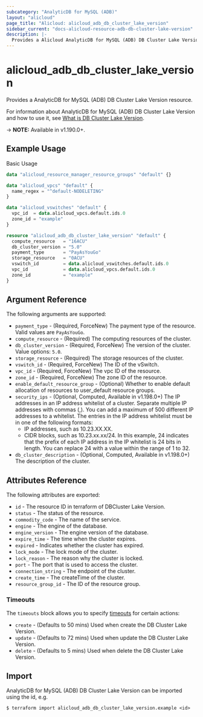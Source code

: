 ```yaml
---
subcategory: "AnalyticDB for MySQL (ADB)"
layout: "alicloud"
page_title: "Alicloud: alicloud_adb_db_cluster_lake_version"
sidebar_current: "docs-alicloud-resource-adb-db-cluster-lake-version"
description: |-
  Provides a Alicloud AnalyticDB for MySQL (ADB) DB Cluster Lake Version resource.
---
```


# alicloud\_adb\_db\_cluster\_lake\_version

Provides a AnalyticDB for MySQL (ADB) DB Cluster Lake Version resource.

For information about AnalyticDB for MySQL (ADB) DB Cluster Lake Version and how to use it, see [What is DB Cluster Lake Version](https://www.alibabacloud.com/help/en/analyticdb-for-mysql/latest/what-is-analyticdb-for-mysql).

-> **NOTE:** Available in v1.190.0+.

## Example Usage

Basic Usage

```terraform
data "alicloud_resource_manager_resource_groups" "default" {}

data "alicloud_vpcs" "default" {
  name_regex = "^default-NODELETING"
}

data "alicloud_vswitches" "default" {
  vpc_id  = data.alicloud_vpcs.default.ids.0
  zone_id = "example"
}

resource "alicloud_adb_db_cluster_lake_version" "default" {
  compute_resource   = "16ACU"
  db_cluster_version = "5.0"
  payment_type       = "PayAsYouGo"
  storage_resource   = "0ACU"
  vswitch_id         = data.alicloud_vswitches.default.ids.0
  vpc_id             = data.alicloud_vpcs.default.ids.0
  zone_id            = "example"
}
```

## Argument Reference

The following arguments are supported:

* `payment_type` - (Required, ForceNew) The payment type of the resource. Valid values are `PayAsYouGo`.
* `compute_resource` - (Required) The computing resources of the cluster.
* `db_cluster_version` - (Required, ForceNew) The version of the cluster. Value options: `5.0`.
* `storage_resource` - (Required) The storage resources of the cluster.
* `vswitch_id` - (Required, ForceNew) The ID of the vSwitch.
* `vpc_id` - (Required, ForceNew) The vpc ID of the resource.
* `zone_id` - (Required, ForceNew) The zone ID of the resource.
* `enable_default_resource_group` - (Optional) Whether to enable default allocation of resources to user_default resource groups.
* `security_ips` - (Optional, Computed, Available in v1.198.0+) The IP addresses in an IP address whitelist of a cluster. Separate multiple IP addresses with commas (,). You can add a maximum of 500 different IP addresses to a whitelist. The entries in the IP address whitelist must be in one of the following formats:
  - IP addresses, such as 10.23.XX.XX.
  - CIDR blocks, such as 10.23.xx.xx/24. In this example, 24 indicates that the prefix of each IP address in the IP whitelist is 24 bits in length. You can replace 24 with a value within the range of 1 to 32.
* `db_cluster_description` - (Optional, Computed, Available in v1.198.0+) The description of the cluster.

## Attributes Reference

The following attributes are exported:

* `id` - The resource ID in terraform of DBCluster Lake Version.
* `status` - The status of the resource.
* `commodity_code` - The name of the service.
* `engine` - The engine of the database.
* `engine_version` - The engine version of the database.
* `expire_time` - The time when the cluster expires.
* `expired` - Indicates whether the cluster has expired.
* `lock_mode` - The lock mode of the cluster.
* `lock_reason` - The reason why the cluster is locked.
* `port` - The port that is used to access the cluster.
* `connection_string` - The endpoint of the cluster.
* `create_time` - The createTime of the cluster.
* `resource_group_id` - The ID of the resource group.

### Timeouts

The `timeouts` block allows you to specify [timeouts](https://www.terraform.io/docs/configuration-0-11/resources.html#timeouts) for certain actions:

* `create` - (Defaults to 50 mins) Used when create the DB Cluster Lake Version.
* `update` - (Defaults to 72 mins) Used when update the DB Cluster Lake Version.
* `delete` - (Defaults to 5 mins) Used when delete the DB Cluster Lake Version.

## Import

AnalyticDB for MySQL (ADB) DB Cluster Lake Version can be imported using the id, e.g.

```shell
$ terraform import alicloud_adb_db_cluster_lake_version.example <id>
```
